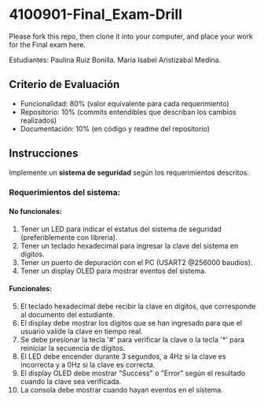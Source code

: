 # 4100901-Final_Exam-Drill
Please fork this repo, then clone it into your computer, and place your work for the Final exam here.

Estudiantes:
Paulina Ruiz Bonilla.
Maria Isabel Aristizabal Medina.

## Criterio de Evaluación 

* Funcionalidad: 80% (valor equivalente para cada requerimiento)
* Repositorio: 10% (commits entendibles que describan los cambios realizados)
* Documentación: 10% (en código y readme del repositorio)


## Instrucciones

Implemente un **sistema de seguridad** según los requerimientos descritos.

### Requerimientos del sistema:

#### No funcionales:
1. Tener un LED para indicar el estatus del sistema de seguridad (preferiblemente con libreria).
2. Tener un teclado hexadecimal para ingresar la clave del sistema en dígitos.
3. Tener un puerto de depuración con el PC (USART2 @256000 baudios).
4. Tener un display OLED para mostrar eventos del sistema.

#### Funcionales:
5. El teclado hexadecimal debe recibir la clave en dígitos, que corresponde al documento del estudiante.
6. El display debe mostrar los dígitos que se han ingresado para que el usuario valide la clave en tiempo real.
7. Se debe presionar la tecla '#' para verificar la clave o la tecla '*' para reiniciar la secuencia de dígitos.
8. El LED debe encender durante 3 segundos, a 4Hz si la clave es incorrecta y a 0Hz si la clave es correcta.
9. El display OLED debe mostrar "Success" o "Error" según el resultado cuando la clave sea verificada.
10. La consola debe mostrar cuando hayan eventos en el sistema.
